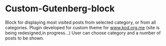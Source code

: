 # Custom-Gutenberg-block
Block for displaying most visited posts from selected category, or from all categories. Plugin developed for custom theme for www.kod.org.me  (site is being redesigned,in progress...)
User can choose category and a number of posts to be shown. 
